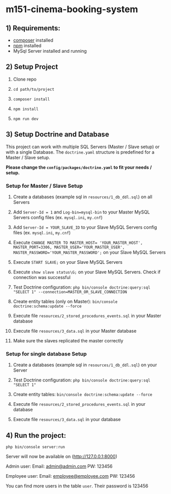 # m151-cinema-booking-system
 

## 1) Requirements:

- [composer](https://getcomposer.org/) installed
- [npm](https://www.npmjs.com/) installed
- MySql Server installed and running


## 2) Setup Project

1) Clone repo

2) `cd path/to/project`

3) `composer install`

4) `npm install`

5) `npm run dev`


## 3) Setup Doctrine and Database

This project can work with multiple SQL Servers (Master / Slave setup) or with a single Database.
The `doctrine.yaml` structure is predefined for a Master / Slave setup.

**Please change the `config/packages/doctrine.yaml` to fit your needs / setup.**

### Setup for Master / Slave Setup

1) Create a databases (example sql in `resources/1_db_ddl.sql`) on all Servers

2) Add `Server-Id = 1` and `Log-bin=mysql-bin` to your Master MySQL Servers config files (ex. `mysql.ini`, `my.cnf`)

3) Add `Server-Id = YOUR_SLAVE_ID` to your Slave MySQL Servers config files (ex. `mysql.ini`, `my.cnf`)

4) Execute `CHANGE MASTER TO MASTER_HOST= 'YOUR_MASTER_HOST', MASTER_PORT=3306, MASTER_USER='YOUR_MASTER_USER', MASTER_PASSWORD='YOUR_MASTER_PASSWORD';` on your Slave MySQL Servers

5) Execute `START SLAVE;` on your Slave MySQL Servers

6) Execute `show slave status\G;` on your Slave MySQL Servers. Check if connection was successful

7) Test Doctrine configuration: `php bin/console doctrine:query:sql "SELECT 1" --connection=MASTER_OR_SLAVE_CONNECTION`

8) Create entity tables (only on Master): `bin/console doctrine:schema:update --force`

9) Execute file `resources/2_stored_procedures_events.sql` in your Master database

10) Execute file `resources/3_data.sql` in your Master database

11) Make sure the slaves replicated the master correctly

### Setup for single database Setup

1) Create a databases (example sql in `resources/1_db_ddl.sql`) on your Server

2) Test Doctrine configuration: `php bin/console doctrine:query:sql "SELECT 1"`

8) Create entity tables: `bin/console doctrine:schema:update --force`

9) Execute file `resources/2_stored_procedures_events.sql` in your database

10) Execute file `resources/3_data.sql` in your database


## 4) Run the project:

`php bin/console server:run`

Server will now be available on (http://127.0.0.1:8000)

Admin user:
Email: admin@admin.com
PW: 123456

Employee user:
Email: employee@employee.com
PW: 123456

You can find more users in the table `user`. Their password is 123456


